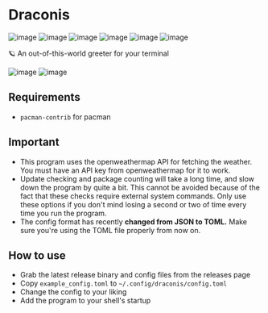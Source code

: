 # Draconis

![image](https://badgen.net/github/release/marsupialgutz/draconis)
![image](https://badgen.net/crates/v/draconis)
![image](https://badgen.net/github/stars/marsupialgutz/draconis)
![image](https://badgen.net/github/commits/marsupialgutz/draconis/main)
![image](https://badgen.net/github/open-prs/marsupialgutz/draconis)
![image](https://badgen.net/github/contributors/marsupialgutz/draconis)


🪐 An out-of-this-world greeter for your terminal

![image](https://user-images.githubusercontent.com/33522919/170403598-a04f7859-6130-4887-b291-77ef957a3034.png)
![image](https://user-images.githubusercontent.com/33522919/170403547-eb078215-10b7-4c77-8cad-fde0b011946f.png)

## Requirements

- `pacman-contrib` for pacman

## Important

- This program uses the openweathermap API for fetching the weather. You must have an API key from openweathermap for it to work.
- Update checking and package counting will take a long time, and slow down the program by quite a bit. This cannot be avoided because of the fact that these checks require external system commands. Only use these options if you don't mind losing a second or two of time every time you run the program.
- The config format has recently **changed from JSON to TOML.** Make sure you're using the TOML file properly from now on.

## How to use

- Grab the latest release binary and config files from the releases page
- Copy `example_config.toml` to `~/.config/draconis/config.toml`
- Change the config to your liking
- Add the program to your shell's startup
